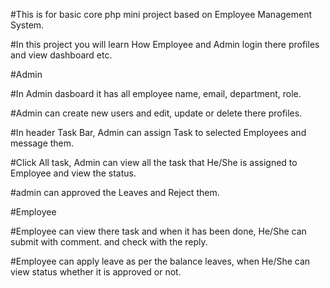 #This is for basic core php mini project based on Employee Management System.

#In this project you will learn How Employee and Admin login there profiles and view dashboard etc.

#Admin

#In Admin dasboard it has all employee name, email, department, role.

#Admin can create new users and edit, update or delete there profiles. 

#In header Task Bar, Admin can assign Task to selected Employees and message them.

#Click All task, Admin can view all the task that He/She is assigned to Employee and view the status.

#admin can approved the Leaves and Reject them.

#Employee

#Employee can view there task and when it has been done, He/She can submit with comment. and check with the reply.

#Employee can apply leave as per the balance leaves, when He/She can view status whether it is approved or not.
